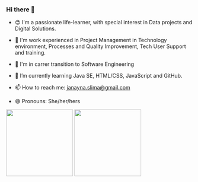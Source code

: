 ### Hi there 👋

- 😍 I'm a passionate life-learner, with special interest in Data projects and Digital Solutions.
- 💼 I'm work experienced in Project Management in Technology environment, Processes and Quality Improvement, Tech User Support and training.
- 🚀 I'm in carrer transition to Software Engineering
- 🌱 I’m currently learning Java SE, HTML/CSS, JavaScript and GitHub.

- 📫 How to reach me: janayna.slima@gmail.com
- 😄 Pronouns: She/her/hers

<img height="180em" src="https://github-readme-stats.vercel.app/api?username=limajanayna&show_icons=true&theme=buefy"/>
<img height="180em" src="https://github-readme-stats.vercel.app/api/top-langs/?username=limajanayna&show_icons=true&theme=buefy"/>


